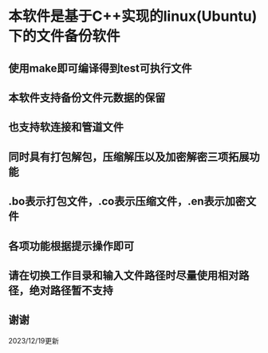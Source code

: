 # 本软件是基于C++实现的linux(Ubuntu)下的文件备份软件
## 使用make即可编译得到test可执行文件
## 本软件支持备份文件元数据的保留
## 也支持软连接和管道文件
## 同时具有打包解包，压缩解压以及加密解密三项拓展功能
## .bo表示打包文件，.co表示压缩文件，.en表示加密文件
## 各项功能根据提示操作即可
## 请在切换工作目录和输入文件路径时尽量使用相对路径，绝对路径暂不支持
## 谢谢
2023/12/19更新
